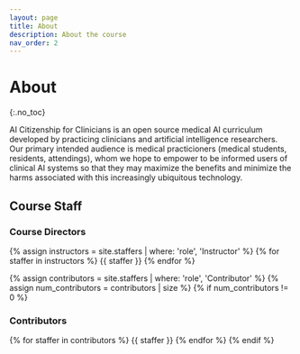```yaml
---
layout: page
title: About
description: About the course
nav_order: 2
---
```


# About
{:.no_toc}

<!---
## Table of contents
{: .no_toc .text-delta }

1. TOC
{:toc}

## About
-->

AI Citizenship for Clinicians is an open source medical AI curriculum developed by practicing clinicians and artificial intelligence researchers. Our primary intended audience is medical practicioners (medical students, residents, attendings), whom we hope to empower to be informed users of clinical AI systems so that they may maximize the benefits and minimize the harms associated with this increasingly ubiquitous technology.

## Course Staff
### Course Directors

{% assign instructors = site.staffers | where: 'role', 'Instructor' %}
{% for staffer in instructors %}
{{ staffer }}
{% endfor %}

{% assign contributors = site.staffers | where: 'role', 'Contributor' %}
{% assign num_contributors = contributors | size %}
{% if num_contributors != 0 %}

### Contributors

{% for staffer in contributors %}
{{ staffer }}
{% endfor %}
{% endif %}
